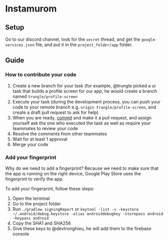 # Instamurom

## Setup

Go to our discord channel, look for the `secret` thread, and get the `google-services.json` file, and put it in the `project_folder/app` folder.

## Guide

### How to contribute your code

1. Create a new branch for your task (for example, @trungle picked a ui task that builds a profile screen for our app, he would create a branch named `trungle/profile-screen`
2. Execute your task (during the development process, you can push your code to your remote branch e.g. `origin trungle/profile-screen`, and create a draft pull request to ask for help)
3. When you are ready, [commit](https://github.com/conventional-changelog/commitlint) and make it a pull request, and assign yourself ask the one who executed the task as well as require your teammates to review your code
4. Resolve the comments from other teammates
5. Wait for at least 1 approval
6. Merge your code

### Add your fingerprint

Why do we need to add a fingerprint? Because we need to make sure that the app is running on the right device, Google Play Store uses the fingerprint to verify the app.

To add your fingerprint, follow these steps:

1. Open the terminal
2. Go to the project folder
3. Run `./gradlew signingReport` or `keytool -list -v -keystore ~/.android/debug.keystore -alias androiddebugkey -storepass android -keypass android`
4. Copy the SHA1 and SHA256
5. Give these keys to @devtronghieu, he will add them to the firebase console
